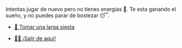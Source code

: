 Intentas jugar de nuevo pero no tienes energias 💪. Te esta ganando el sueño, y no puedes parar de bostezar 😴.

- [🛌 Tomar una larga siesta](1-BC.md)

- [🏃‍♂️ ¡Salir de aqui!](../3/1.md)
